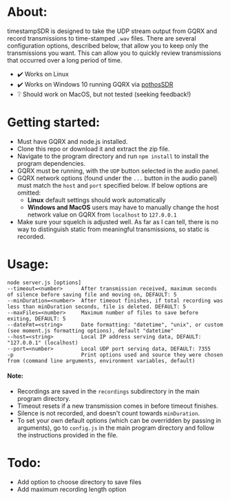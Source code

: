 # About:

timestampSDR is designed to take the UDP stream output from GQRX and record transmissions to time-stamped `.wav` files. There are several configuration options, described below, that allow you to keep only the transmissions you want. This can allow you to quickly review transmissions that occurred over a long period of time.

- :heavy_check_mark: Works on Linux
- :heavy_check_mark: Works on Windows 10 running GQRX via [pothosSDR](https://github.com/pothosware/PothosSDR/wiki/Tutorial)
- :grey_question: Should work on MacOS, but not tested (seeking feedback!)

# Getting started:

- Must have GQRX and node.js installed.
- Clone this repo or download it and extract the zip file.
- Navigate to the program directory and run `npm install` to install the program dependencies.
- GQRX must be running, with the `UDP` button selected in the audio panel.
- GQRX network options (found under the `...` button in the audio panel) must match the `host` and `port` specified below. If below options are omitted:
	- **Linux** default settings should work automatically
	- **Windows and MacOS** users may have to manually change the host network value on GQRX from `localhost` to `127.0.0.1`
- Make sure your squelch is adjusted well. As far as I can tell, there is no way to distinguish static from meaningful transmissions, so static is recorded.

# Usage:

```
node server.js [options]
--timeout=<number>      After transmission received, maximum seconds of silence before saving file and moving on, DEFAULT: 5
--minDuration=<number>  After timeout finishes, if total recording was less than minDuration seconds, file is deleted. DEFAULT: 5
--maxFiles=<number>     Maximum number of files to save before exiting, DEFAULT: 5
--dateFmt=<string>      Date formatting: "datetime", "unix", or custom (see moment.js formatting options), default "datetime"
--host=<string>         Local IP address serving data, DEFAULT: "127.0.0.1" (localhost)
--port=<number>         Local UDP port serving data, DEFAULT: 7355
-p                      Print options used and source they were chosen from (command line arguments, environment variables, default)
```
#### Note:
- Recordings are saved in the `recordings` subdirectory in the main program directory.
- Timeout resets if a new transmission comes in before timeout finishes.
- Silence is not recorded, and doesn't count towards `minDuration`.
- To set your own default options (which can be overridden by passing in arguments), go to `config.js` in the main program directory and follow the instructions provided in the file.

# Todo:

- Add option to choose directory to save files
- Add maximum recording length option

